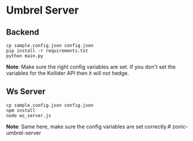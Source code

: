 # Umbrel Server

## Backend

```
cp sample.config.json config.json
pip install -r requirements.txt
python main.py
```
**Note**: Make sure the right config variables are set. If you don't set the variables for the Kollider API then it will not hedge.


## Ws Server

```
cp sample.config.json config.json
npm install
node ws_server.js
```

**Note**: Same here, make sure the config variables are set correctly.# zonic-umbrel-server
